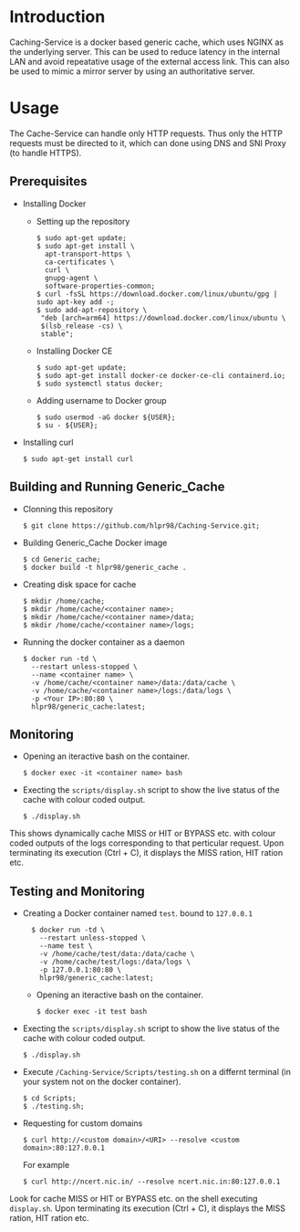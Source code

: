 # Introduction

Caching-Service is a docker based generic cache, which uses NGINX as the underlying server. This can be used to reduce latency in the internal LAN and avoid repeatative usage of the external access link. This can also be used to mimic a mirror server by using an authoritative server.

# Usage

The Cache-Service can handle only HTTP requests. Thus only the HTTP requests must be directed to it, which can done using DNS and SNI Proxy (to handle HTTPS).

## Prerequisites

* Installing Docker
  - Setting up the repository
  
    ```shell
    $ sudo apt-get update;
    $ sudo apt-get install \
      apt-transport-https \
      ca-certificates \
      curl \
      gnupg-agent \
      software-properties-common;
    $ curl -fsSL https://download.docker.com/linux/ubuntu/gpg | sudo apt-key add -;
    $ sudo add-apt-repository \
     "deb [arch=arm64] https://download.docker.com/linux/ubuntu \
     $(lsb_release -cs) \
     stable";
    ```
  - Installing Docker CE
    
    ```shell
    $ sudo apt-get update;
    $ sudo apt-get install docker-ce docker-ce-cli containerd.io;
    $ sudo systemctl status docker;
    ```
   - Adding username to Docker group
   
      ```shell
      $ sudo usermod -aG docker ${USER};
      $ su - ${USER};
      ```
      
 * Installing curl
    
    ```shell
    $ sudo apt-get install curl
    ```   
 
 ## Building and Running Generic_Cache
 
 * Clonning this repository
 
    ```shell
    $ git clone https://github.com/hlpr98/Caching-Service.git;
    ```
 * Building Generic_Cache Docker image
    
    ```shell
    $ cd Generic_cache;
    $ docker build -t hlpr98/generic_cache .
    ```
 * Creating disk space for cache
 
    ```shell
    $ mkdir /home/cache;
    $ mkdir /home/cache/<container name>;
    $ mkdir /home/cache/<container name>/data;
    $ mkdir /home/cache/<container name>/logs;
    ```
 * Running the docker container as a daemon
  
    ```shell
    $ docker run -td \
      --restart unless-stopped \
      --name <container name> \
      -v /home/cache/<container name>/data:/data/cache \
      -v /home/cache/<container name>/logs:/data/logs \
      -p <Your IP>:80:80 \
      hlpr98/generic_cache:latest;
    ```
    
## Monitoring

 * Opening an iteractive bash on the container.
  
    ```shell
    $ docker exec -it <container name> bash
    ```
    
 * Execting the ```scripts/display.sh``` script to show the live status of the cache with colour coded output.
 
    ```shell
    $ ./display.sh
    ```
This shows dynamically cache MISS or HIT or BYPASS etc. with colour coded outputs of the logs corresponding to that perticular request. Upon terminating its execution (Ctrl + C), it displays the MISS ration, HIT ration etc.

## Testing and Monitoring

* Creating a Docker container named ```test```. bound to ```127.0.0.1```
  
  ```shell
    $ docker run -td \
      --restart unless-stopped \
      --name test \
      -v /home/cache/test/data:/data/cache \
      -v /home/cache/test/logs:/data/logs \
      -p 127.0.0.1:80:80 \
      hlpr98/generic_cache:latest;
    ```

  * Opening an iteractive bash on the container.
  
    ```shell
    $ docker exec -it test bash
    ```
    
 * Execting the ```scripts/display.sh``` script to show the live status of the cache with colour coded output.
 
    ```shell
    $ ./display.sh
    ```
 
 * Execute ```/Caching-Service/Scripts/testing.sh``` on a differnt terminal (in your system not on the docker container).
 
    ```shell
    $ cd Scripts;
    $ ./testing.sh;
    ```
* Requesting for custom domains
  
  ```shell
  $ curl http://<custom domain>/<URI> --resolve <custom domain>:80:127.0.0.1
  ```
  
  For example
  
  ```shell
  $ curl http://ncert.nic.in/ --resolve ncert.nic.in:80:127.0.0.1
  ```

Look for cache MISS or HIT or BYPASS etc. on the shell executing ```display.sh```. Upon terminating its execution (Ctrl + C), it displays the MISS ration, HIT ration etc.


    
     
